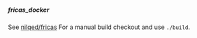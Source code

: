 ##### fricas_docker

See [nilqed/fricas](https://hub.docker.com/r/nilqed/fricas/)
For a manual build checkout and use `./build`.
